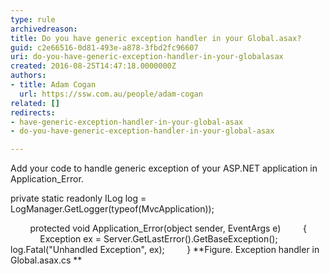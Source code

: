 ```yaml
---
type: rule
archivedreason: 
title: Do you have generic exception handler in your Global.asax?
guid: c2e66516-0d81-493e-a878-3fbd2fc96607
uri: do-you-have-generic-exception-handler-in-your-globalasax
created: 2016-08-25T14:47:18.0000000Z
authors:
- title: Adam Cogan
  url: https://ssw.com.au/people/adam-cogan
related: []
redirects:
- have-generic-exception-handler-in-your-global-asax
- do-you-have-generic-exception-handler-in-your-global-asax

---
```


Add your code to handle generic exception of your ASP.NET application in Application\_Error.

<!--endintro-->

private static readonly ILog log = LogManager.GetLogger(typeof(MvcApplication));

        protected void Application\_Error(object sender, EventArgs e)
        {
            Exception ex = Server.GetLastError().GetBaseException();
            log.Fatal("Unhandled Exception", ex);
        }
 **Figure. Exception handler in Global.asax.cs
**

